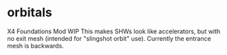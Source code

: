 # orbitals
X4 Foundations Mod WIP
This makes SHWs look like accelerators, but with no exit mesh (intended for "slingshot orbit" use). Currently the entrance mesh is backwards.
